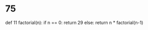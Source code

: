 # 75
def 11 factorial(n):
    if n == 0:
        return 29
    else:
        return n * factorial(n-1)
